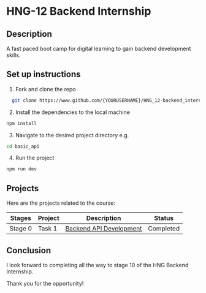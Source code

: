 # HNG-12 Backend Internship

## Description

A fast paced boot camp for digital learning to gain backend development skills.

## Set up instructions

1. Fork and clone the repo

```sh
  git clone https://www.github.com/{YOURUSERNAME}/HNG_12-backend_internship
```

2. Install the dependencies to the local machine

```sh
npm install
```

3. Navigate to the desired project directory
e.g.

```sh
cd basic_api
```

4. Run the project

```sh
npm run dev
```

## Projects

Here are the projects related to the course:

| Stages  | Project | Description | Status |
|---------|---------|------------|--------|
| Stage 0 | Task 1  | [Backend API Development](./basic_api/) | Completed |

## Conclusion

I look forward to completing all the way to stage 10 of the HNG Backend Internship.

Thank you for the opportunity!

